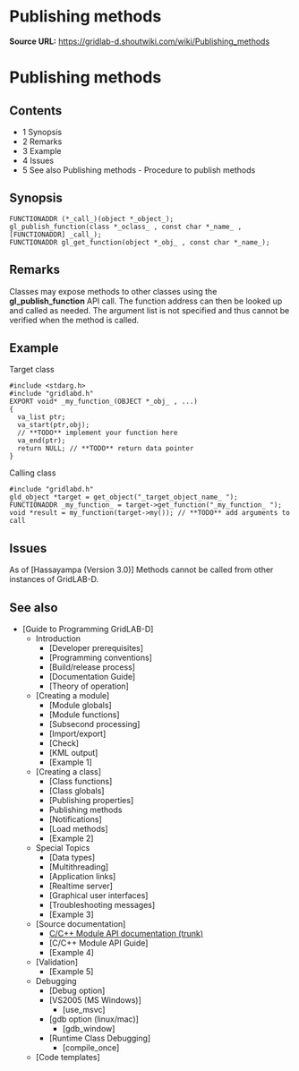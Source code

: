 # Publishing methods

**Source URL:** https://gridlab-d.shoutwiki.com/wiki/Publishing_methods
# Publishing methods

## Contents

  * 1 Synopsis
  * 2 Remarks
  * 3 Example
  * 4 Issues
  * 5 See also
Publishing methods \- Procedure to publish methods 

## Synopsis
    
    
    FUNCTIONADDR (*_call_)(object *_object_);
    gl_publish_function(class *_oclass_ , const char *_name_ , [FUNCTIONADDR] _call_);
    FUNCTIONADDR gl_get_function(object *_obj_ , const char *_name_);
    

## Remarks

Classes may expose methods to other classes using the **gl_publish_function** API call. The function address can then be looked up and called as needed. The argument list is not specified and thus cannot be verified when the method is called. 

## Example

Target class
    
    
    #include <stdarg.h>
    #include "gridlabd.h"
    EXPORT void* _my_function_(OBJECT *_obj_ , ...)
    {
      va_list ptr;
      va_start(ptr,obj);
      // **TODO** implement your function here
      va_end(ptr);
      return NULL; // **TODO** return data pointer
    }
    

Calling class
    
    
    #include "gridlabd.h"
    gld_object *target = get_object("_target_object_name_ ");
    FUNCTIONADDR _my_function_ = target->get_function("_my_function_ ");
    void *result = my_function(target->my()); // **TODO** add arguments to call
    

## Issues

As of [Hassayampa (Version 3.0)]
    Methods cannot be called from other instances of GridLAB-D.

## See also

  * [Guide to Programming GridLAB-D]
    * Introduction 
      * [Developer prerequisites]
      * [Programming conventions]
      * [Build/release process]
      * [Documentation Guide]
      * [Theory of operation]
    * [Creating a module]
      * [Module globals]
      * [Module functions]
      * [Subsecond processing]
      * [Import/export]
      * [Check]
      * [KML output]
      * [Example 1]
    * [Creating a class]
      * [Class functions]
      * [Class globals]
      * [Publishing properties]
      * Publishing methods
      * [Notifications]
      * [Load methods] 
      * [Example 2]
    * Special Topics 
      * [Data types]
      * [Multithreading]
      * [Application links]
      * [Realtime server]
      * [Graphical user interfaces]
      * [Troubleshooting messages]
      * [Example 3]
    * [Source documentation]
      * [C/C++ Module API documentation (trunk)](http://gridlab-d.sourceforge.net/doxygen/trunk/group__module__api.html)
      * [C/C++ Module API Guide]
      * [Example 4]
    * [Validation]
      * [Example 5]
    * Debugging 
      * [Debug option]
      * [VS2005 (MS Windows)]
        * [use_msvc]
      * [gdb option (linux/mac)]
        * [gdb_window]
      * [Runtime Class Debugging]
        * [compile_once]
    * [Code templates]
